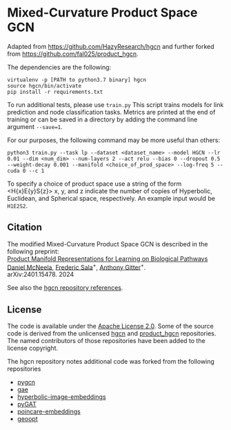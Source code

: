 Mixed-Curvature Product Space GCN
==================================================

Adapted from https://github.com/HazyResearch/hgcn 
and further forked from https://github.com/fal025/product_hgcn.

The dependencies are the following:

```
virtualenv -p [PATH to python3.7 binary] hgcn
source hgcn/bin/activate
pip install -r requirements.txt
```

To run additional tests, please use `train.py`
This script trains models for link prediction and node classification tasks. Metrics are printed at the end of training or can be saved in a directory by adding the command line argument `--save=1`.

For our purposes, the following command may be more useful than others:

```
python3 train.py --task lp --dataset <dataset_name> --model HGCN --lr 0.01 --dim <num_dim> --num-layers 2 --act relu --bias 0 --dropout 0.5 --weight-decay 0.001 --manifold <choice_of_prod_space> --log-freq 5 --cuda 0 --c 1
```

To specify a choice of product space use a string of the form <H{x}E{y}S{z}> x, y, and z indicate the number of copies of Hyperbolic, Euclidean, and Spherical space, respectively. An example input would be `H1E2S2`.

## Citation
The modified Mixed-Curvature Product Space GCN is described in the following preprint:  
[Product Manifold Representations for Learning on Biological Pathways](https://arxiv.org/abs/2401.15478)  
[Daniel McNeela](http://mcneela.github.io), [Frederic Sala](https://pages.cs.wisc.edu/~fredsala/)<sup>+</sup>, [Anthony Gitter](https://biostat.wisc.edu/~gitter/)<sup>+</sup>.  
arXiv:2401.15478. 2024

See also the [hgcn repository references](https://github.com/HazyResearch/hgcn?tab=readme-ov-file#references).

## License
The code is available under the [Apache License 2.0](LICENSE).
Some of the source code is derived from the unlicensed [hgcn](https://github.com/HazyResearch/hgcn) and [product_hgcn](https://github.com/fal025/product_hgcn) repositories.
The named contributors of those repositories have been added to the license copyright.

The hgcn repository notes additional code was forked from the following repositories

 * [pygcn](https://github.com/tkipf/pygcn)
 * [gae](https://github.com/tkipf/gae)
 * [hyperbolic-image-embeddings](https://github.com/KhrulkovV/hyperbolic-image-embeddings)
 * [pyGAT](https://github.com/Diego999/pyGAT)
 * [poincare-embeddings](https://github.com/facebookresearch/poincare-embeddings)
 * [geoopt](https://github.com/geoopt/geoopt)
